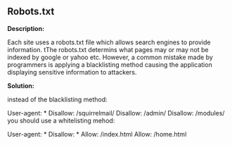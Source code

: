 
Robots.txt
-------


**Description:**

Each site uses a robots.txt file which allows search engines to provide information. tThe robots.txt determins what pages
may or may not be indexed by google or yahoo etc. However, a common mistake made by programmers
is applying a blacklisting method causing the application displaying sensitive information to attackers.


**Solution:**

instead of the blacklisting method:

User-agent: *
Disallow: /squirrelmail/
Disallow: /admin/
Disallow: /modules/
you should use a whitelisting mehod:

User-agent: *
Disallow: *
Allow: /index.html
Allow: /home.html	
